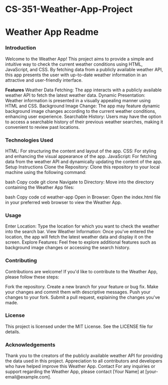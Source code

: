 # CS-351-Weather-App-Project

<h1><b>Weather App Readme</b></h1>
<h3><b>Introduction</b></h3>
Welcome to the Weather App! This project aims to provide a simple and intuitive way to check the current weather conditions using HTML, JavaScript, and CSS. By fetching data from a publicly available weather API, this app presents the user with up-to-date weather information in an attractive and user-friendly interface.

<b>Features</b>
Weather Data Fetching: The app interacts with a publicly available weather API to fetch the latest weather data.
Dynamic Presentation: Weather information is presented in a visually appealing manner using HTML and CSS.
Background Image Change: The app may feature dynamic background image changes according to the current weather conditions, enhancing user experience.
Searchable History: Users may have the option to access a searchable history of their previous weather searches, making it convenient to review past locations.

<h3><b>Technologies Used</b></h3>
HTML: For structuring the content and layout of the app.
CSS: For styling and enhancing the visual appearance of the app.
JavaScript: For fetching data from the weather API and dynamically updating the content of the app.
Setup Instructions
Clone the Repository: Clone this repository to your local machine using the following command:

bash
Copy code
git clone <repository-url>
Navigate to Directory: Move into the directory containing the Weather App files:

bash
Copy code
cd weather-app
Open in Browser: Open the index.html file in your preferred web browser to view the Weather App.

<h3><b>Usage</b></h3>
Enter Location: Type the location for which you want to check the weather into the search bar.
View Weather Information: Once you've entered the location, the app will fetch the latest weather data and display it on the screen.
Explore Features: Feel free to explore additional features such as background image changes or accessing the search history.

<h3><b>Contributing</b></h3>
Contributions are welcome! If you'd like to contribute to the Weather App, please follow these steps:

Fork the repository.
Create a new branch for your feature or bug fix.
Make your changes and commit them with descriptive messages.
Push your changes to your fork.
Submit a pull request, explaining the changes you've made.

<h3><b>License</b></h3>
This project is licensed under the MIT License. See the LICENSE file for details.

<h3><b>Acknowledgements</b></h3>
Thank you to the creators of the publicly available weather API for providing the data used in this project.
Appreciation to all contributors and developers who have helped improve this Weather App.
Contact
For any inquiries or support regarding the Weather App, please contact [Your Name] at [your-email@example.com].